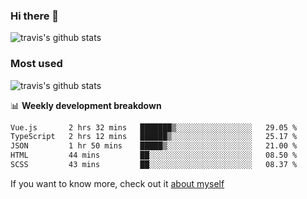 ### Hi there 👋

<!--
**HondryTravis/HondryTravis** is a ✨ _special_ ✨ repository because its `README.md` (this file) appears on your GitHub profile.

Here are some ideas to get you started:

- 🔭 I’m currently working on ...
- 🌱 I’m currently learning ...
- 👯 I’m looking to collaborate on ...
- 🤔 I’m looking for help with ...
- 💬 Ask me about ...
- 📫 How to reach me: ...
- 😄 Pronouns: ...
- ⚡ Fun fact: ...
-->

![travis's github stats](https://github-readme-stats.vercel.app/api?username=HondryTravis&hide=stars)
### Most used
![travis's github stats](https://github-readme-stats.anuraghazra1.vercel.app/api/top-langs/?username=HondryTravis&layout=compact&hide_title=true)

📊 **Weekly development breakdown**

<!--START_SECTION:waka-->

```txt
Vue.js       2 hrs 32 mins   ███████▒░░░░░░░░░░░░░░░░░   29.05 %
TypeScript   2 hrs 12 mins   ██████▒░░░░░░░░░░░░░░░░░░   25.17 %
JSON         1 hr 50 mins    █████▒░░░░░░░░░░░░░░░░░░░   21.00 %
HTML         44 mins         ██░░░░░░░░░░░░░░░░░░░░░░░   08.50 %
SCSS         43 mins         ██░░░░░░░░░░░░░░░░░░░░░░░   08.37 %
```

<!--END_SECTION:waka-->

If you want to know more, check out it [about myself](https://hondrytravis.github.io/)
